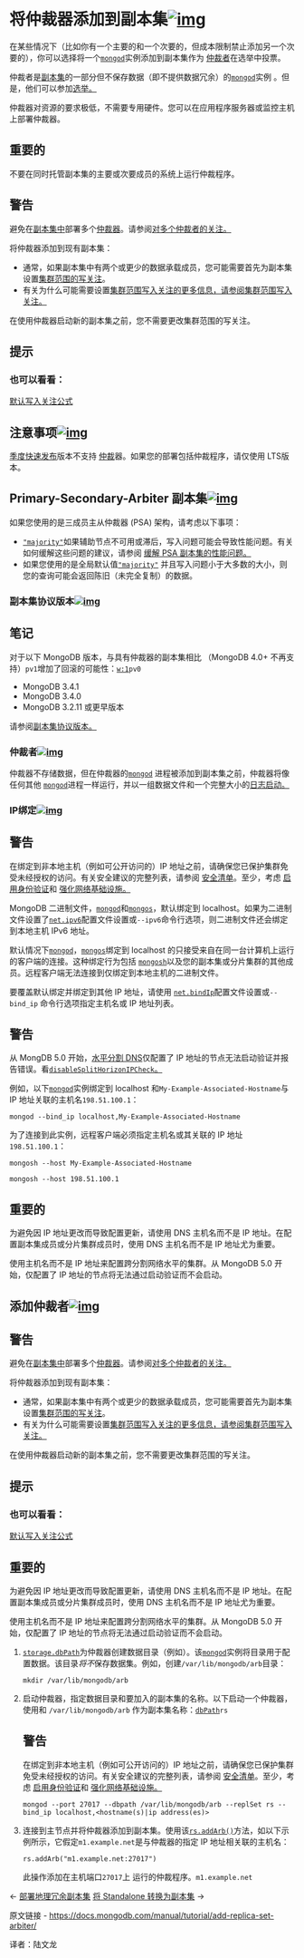 # 将仲裁器添加到副本集[![img](https://www.mongodb.com/docs/manual/assets/link.svg)](https://www.mongodb.com/docs/manual/tutorial/add-replica-set-arbiter/#add-an-arbiter-to-replica-set)

在某些情况下（比如你有一个主要的和一个次要的，但成本限制禁止添加另一个次要的），你可以选择将一个[`mongod`](https://www.mongodb.com/docs/manual/reference/program/mongod/#mongodb-binary-bin.mongod)实例添加到副本集作为 [仲裁者](https://www.mongodb.com/docs/manual/core/replica-set-arbiter/)在选举中投票。

仲裁者是[副本集](https://www.mongodb.com/docs/manual/reference/glossary/#std-term-replica-set)的一部分但不保存数据（即不提供数据冗余）的[`mongod`](https://www.mongodb.com/docs/manual/reference/program/mongod/#mongodb-binary-bin.mongod)实例 。但是，他们可以参加[选举](https://www.mongodb.com/docs/manual/core/replica-set-elections/#std-label-replica-set-elections)[。](https://www.mongodb.com/docs/manual/core/replica-set-elections/#std-label-replica-set-elections)

仲裁器对资源的要求极低，不需要专用硬件。您可以在应用程序服务器或监控主机上部署仲裁器。



## 重要的

不要在同时托管副本集的主要或次要成员的系统上运行仲裁程序。



## 警告

避免在[副本集中](https://www.mongodb.com/docs/manual/reference/glossary/#std-term-replica-set)部署多个[仲裁器](https://www.mongodb.com/docs/manual/reference/glossary/#std-term-arbiter)。请参阅[对多个仲裁者的关注](https://www.mongodb.com/docs/manual/core/replica-set-arbiter/#std-label-rollbacks-multi-arbiters)[。](https://www.mongodb.com/docs/manual/core/replica-set-arbiter/#std-label-rollbacks-multi-arbiters)

将仲裁器添加到现有副本集：

- 通常，如果副本集中有两个或更少的数据承载成员，您可能需要首先为副本集设置[集群范围的写关注](https://www.mongodb.com/docs/manual/reference/command/setDefaultRWConcern/#std-label-set_global_default_write_concern)。
- 有关为什么可能需要设置[集群范围写入关注的更多信息，请参阅集群范围写入关注。](https://www.mongodb.com/docs/manual/reference/command/setDefaultRWConcern/#std-label-set_global_default_write_concern)

在使用仲裁器启动新的副本集之前，您不需要更改集群范围的写关注。



## 提示

### 也可以看看：

[默认写入关注公式](https://www.mongodb.com/docs/manual/reference/mongodb-defaults/#std-label-default-wc-formula)

## 注意事项[![img](https://www.mongodb.com/docs/manual/assets/link.svg)](https://www.mongodb.com/docs/manual/tutorial/add-replica-set-arbiter/#considerations)

[季度快速发布](https://www.mongodb.com/docs/manual/reference/versioning/#std-label-release-version-numbers)版本不支持 [仲裁](https://www.mongodb.com/docs/manual/core/replica-set-members/#std-label-replica-set-arbiters)器。如果您的部署包括仲裁程序，请仅使用 LTS版本。

## Primary-Secondary-Arbiter 副本集[![img](https://www.mongodb.com/docs/manual/assets/link.svg)](https://www.mongodb.com/docs/manual/tutorial/add-replica-set-arbiter/#primary-secondary-arbiter-replica-sets)

如果您使用的是三成员主从仲裁器 (PSA) 架构，请考虑以下事项：

- [`"majority"`](https://www.mongodb.com/docs/manual/reference/write-concern/#mongodb-writeconcern-writeconcern.-majority-)如果辅助节点不可用或滞后，写入问题可能会导致性能问题。有关如何缓解这些问题的建议，请参阅 [缓解 PSA 副本集的性能问题。](https://www.mongodb.com/docs/manual/tutorial/mitigate-psa-performance-issues/#std-label-performance-issues-psa)
- 如果您使用的是全局默认值[`"majority"`](https://www.mongodb.com/docs/manual/reference/read-concern-majority/#mongodb-readconcern-readconcern.-majority-) 并且写入问题小于大多数的大小，则您的查询可能会返回陈旧（未完全复制）的数据。

### 副本集协议版本[![img](https://www.mongodb.com/docs/manual/assets/link.svg)](https://www.mongodb.com/docs/manual/tutorial/add-replica-set-arbiter/#replica-set-protocol-version)



## 笔记

对于以下 MongoDB 版本，与具有仲裁器的副本集相比 （MongoDB 4.0+ 不再支持）`pv1`增加了回滚的可能性：[`w:1`](https://www.mongodb.com/docs/manual/reference/write-concern/#mongodb-writeconcern-writeconcern.-number-)`pv0`

- MongoDB 3.4.1
- MongoDB 3.4.0
- MongoDB 3.2.11 或更早版本

请参阅[副本集协议版本。](https://www.mongodb.com/docs/manual/reference/replica-set-protocol-versions/)

### 仲裁者[![img](https://www.mongodb.com/docs/manual/assets/link.svg)](https://www.mongodb.com/docs/manual/tutorial/add-replica-set-arbiter/#arbiter)

仲裁器不存储数据，但在仲裁器的[`mongod`](https://www.mongodb.com/docs/manual/reference/program/mongod/#mongodb-binary-bin.mongod) 进程被添加到副本集之前，仲裁器将像任何其他 [`mongod`](https://www.mongodb.com/docs/manual/reference/program/mongod/#mongodb-binary-bin.mongod)进程一样运行，并以一组数据文件和一个完整大小的[日志启动。](https://www.mongodb.com/docs/manual/reference/glossary/#std-term-journal)

### IP绑定[![img](https://www.mongodb.com/docs/manual/assets/link.svg)](https://www.mongodb.com/docs/manual/tutorial/add-replica-set-arbiter/#ip-binding)



## 警告

在绑定到非本地主机（例如可公开访问的）IP 地址之前，请确保您已保护集群免受未经授权的访问。有关安全建议的完整列表，请参阅 [安全清单](https://www.mongodb.com/docs/manual/administration/security-checklist/)。至少，考虑 [启用身份验证](https://www.mongodb.com/docs/manual/administration/security-checklist/#std-label-checklist-auth)和 [强化网络基础设施。](https://www.mongodb.com/docs/manual/core/security-hardening/)

MongoDB 二进制文件，[`mongod`](https://www.mongodb.com/docs/manual/reference/program/mongod/#mongodb-binary-bin.mongod)和[`mongos`](https://www.mongodb.com/docs/manual/reference/program/mongos/#mongodb-binary-bin.mongos)，默认绑定到 localhost。如果为二进制文件设置了[`net.ipv6`](https://www.mongodb.com/docs/manual/reference/configuration-options/#mongodb-setting-net.ipv6)配置文件设置或`--ipv6`命令行选项，则二进制文件还会绑定到本地主机 IPv6 地址。

默认情况下[`mongod`](https://www.mongodb.com/docs/manual/reference/program/mongod/#mongodb-binary-bin.mongod)，[`mongos`](https://www.mongodb.com/docs/manual/reference/program/mongos/#mongodb-binary-bin.mongos)绑定到 localhost 的只接受来自在同一台计算机上运行的客户端的连接。这种绑定行为包括 [`mongosh`](https://www.mongodb.com/docs/mongodb-shell/#mongodb-binary-bin.mongosh)以及您的副本集或分片集群的其他成员。远程客户端无法连接到仅绑定到本地主机的二进制文件。

要覆盖默认绑定并绑定到其他 IP 地址，请使用 [`net.bindIp`](https://www.mongodb.com/docs/manual/reference/configuration-options/#mongodb-setting-net.bindIp)配置文件设置或`--bind_ip` 命令行选项指定主机名或 IP 地址列表。



## 警告

从 MongDB 5.0 开始，[水平分割 DNS](https://en.wikipedia.org/wiki/Split-horizon_DNS)仅配置了 IP 地址的节点无法启动验证并报告错误。看[`disableSplitHorizonIPCheck`。](https://www.mongodb.com/docs/manual/reference/parameters/#mongodb-parameter-param.disableSplitHorizonIPCheck)

例如，以下[`mongod`](https://www.mongodb.com/docs/manual/reference/program/mongod/#mongodb-binary-bin.mongod)实例绑定到 localhost 和`My-Example-Associated-Hostname`与 IP 地址关联的主机名`198.51.100.1`：

```
mongod --bind_ip localhost,My-Example-Associated-Hostname
```



为了连接到此实例，远程客户端必须指定主机名或其关联的 IP 地址`198.51.100.1`：

```
mongosh --host My-Example-Associated-Hostname

mongosh --host 198.51.100.1
```





## 重要的

为避免因 IP 地址更改而导致配置更新，请使用 DNS 主机名而不是 IP 地址。在配置副本集成员或分片集群成员时，使用 DNS 主机名而不是 IP 地址尤为重要。

使用主机名而不是 IP 地址来配置跨分割网络水平的集群。从 MongoDB 5.0 开始，仅配置了 IP 地址的节点将无法通过启动验证而不会启动。

## 添加仲裁者[![img](https://www.mongodb.com/docs/manual/assets/link.svg)](https://www.mongodb.com/docs/manual/tutorial/add-replica-set-arbiter/#add-an-arbiter)



## 警告

避免在[副本集中](https://www.mongodb.com/docs/manual/reference/glossary/#std-term-replica-set)部署多个[仲裁器](https://www.mongodb.com/docs/manual/reference/glossary/#std-term-arbiter)。请参阅[对多个仲裁者的关注](https://www.mongodb.com/docs/manual/core/replica-set-arbiter/#std-label-rollbacks-multi-arbiters)[。](https://www.mongodb.com/docs/manual/core/replica-set-arbiter/#std-label-rollbacks-multi-arbiters)

将仲裁器添加到现有副本集：

- 通常，如果副本集中有两个或更少的数据承载成员，您可能需要首先为副本集设置[集群范围的写关注](https://www.mongodb.com/docs/manual/reference/command/setDefaultRWConcern/#std-label-set_global_default_write_concern)。
- 有关为什么可能需要设置[集群范围写入关注的更多信息，请参阅集群范围写入关注。](https://www.mongodb.com/docs/manual/reference/command/setDefaultRWConcern/#std-label-set_global_default_write_concern)

在使用仲裁器启动新的副本集之前，您不需要更改集群范围的写关注。



## 提示

### 也可以看看：

[默认写入关注公式](https://www.mongodb.com/docs/manual/reference/mongodb-defaults/#std-label-default-wc-formula)



## 重要的

为避免因 IP 地址更改而导致配置更新，请使用 DNS 主机名而不是 IP 地址。在配置副本集成员或分片集群成员时，使用 DNS 主机名而不是 IP 地址尤为重要。

使用主机名而不是 IP 地址来配置跨分割网络水平的集群。从 MongoDB 5.0 开始，仅配置了 IP 地址的节点将无法通过启动验证而不会启动。

1. [`storage.dbPath`](https://www.mongodb.com/docs/manual/reference/configuration-options/#mongodb-setting-storage.dbPath)为仲裁器创建数据目录（例如）。该[`mongod`](https://www.mongodb.com/docs/manual/reference/program/mongod/#mongodb-binary-bin.mongod)实例将目录用于配置数据。该目录*将不*保存数据集。例如，创建`/var/lib/mongodb/arb`目录：

   ```
   mkdir /var/lib/mongodb/arb
   ```

   

2. 启动仲裁器，指定数据目录和要加入的副本集的名称。以下启动一个仲裁器，使用和 `/var/lib/mongodb/arb` 作为副本集名称：[`dbPath`](https://www.mongodb.com/docs/manual/reference/configuration-options/#mongodb-setting-storage.dbPath)`rs`

   

   ## 警告

   在绑定到非本地主机（例如可公开访问的）IP 地址之前，请确保您已保护集群免受未经授权的访问。有关安全建议的完整列表，请参阅 [安全清单](https://www.mongodb.com/docs/manual/administration/security-checklist/)。至少，考虑 [启用身份验证](https://www.mongodb.com/docs/manual/administration/security-checklist/#std-label-checklist-auth)和 [强化网络基础设施。](https://www.mongodb.com/docs/manual/core/security-hardening/)

   ```
   mongod --port 27017 --dbpath /var/lib/mongodb/arb --replSet rs --bind_ip localhost,<hostname(s)|ip address(es)>
   ```

   

3. 连接到主节点并将仲裁器添加到副本集。使用该[`rs.addArb()`](https://www.mongodb.com/docs/manual/reference/method/rs.addArb/#mongodb-method-rs.addArb)方法，如以下示例所示，它假定`m1.example.net`是与仲裁器的指定 IP 地址相关联的主机名：

   ```
   rs.addArb("m1.example.net:27017")
   ```

   

   此操作添加在主机端口`27017`上 运行的仲裁程序。`m1.example.net`

←  [部署地理冗余副本集](https://www.mongodb.com/docs/manual/tutorial/deploy-geographically-distributed-replica-set/)      [将 Standalone 转换为副本集](https://www.mongodb.com/docs/manual/tutorial/convert-standalone-to-replica-set/) →

原文链接 - https://docs.mongodb.com/manual/tutorial/add-replica-set-arbiter/

译者：陆文龙

